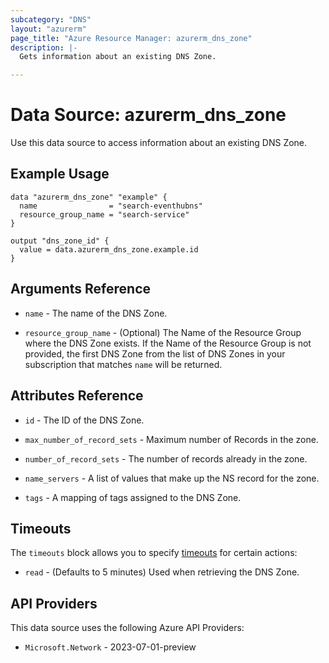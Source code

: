 ```yaml
---
subcategory: "DNS"
layout: "azurerm"
page_title: "Azure Resource Manager: azurerm_dns_zone"
description: |-
  Gets information about an existing DNS Zone.

---
```


# Data Source: azurerm_dns_zone

Use this data source to access information about an existing DNS Zone.

## Example Usage

```hcl
data "azurerm_dns_zone" "example" {
  name                = "search-eventhubns"
  resource_group_name = "search-service"
}

output "dns_zone_id" {
  value = data.azurerm_dns_zone.example.id
}
```

## Arguments Reference

* `name` - The name of the DNS Zone.

* `resource_group_name` - (Optional) The Name of the Resource Group where the DNS Zone exists.
If the Name of the Resource Group is not provided, the first DNS Zone from the list of DNS Zones
in your subscription that matches `name` will be returned.

## Attributes Reference

* `id` - The ID of the DNS Zone.

* `max_number_of_record_sets` - Maximum number of Records in the zone.

* `number_of_record_sets` - The number of records already in the zone.

* `name_servers` - A list of values that make up the NS record for the zone.

* `tags` - A mapping of tags assigned to the DNS Zone.

## Timeouts

The `timeouts` block allows you to specify [timeouts](https://developer.hashicorp.com/terraform/language/resources/configure#define-operation-timeouts) for certain actions:

* `read` - (Defaults to 5 minutes) Used when retrieving the DNS Zone.

## API Providers
<!-- This section is generated, changes will be overwritten -->
This data source uses the following Azure API Providers:

* `Microsoft.Network` - 2023-07-01-preview
